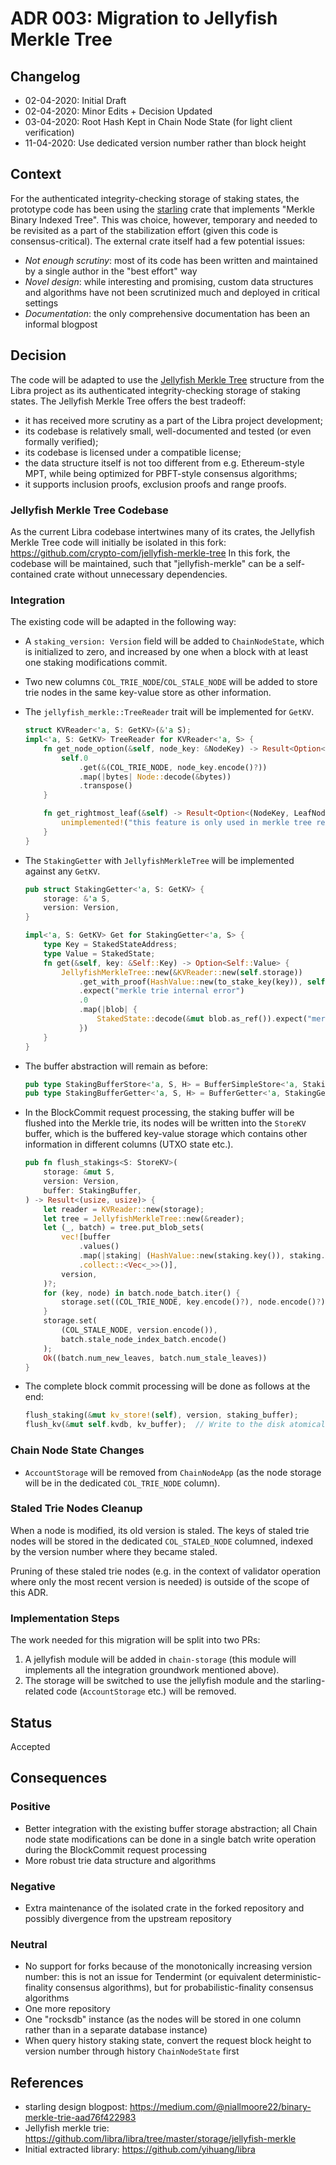 # ADR 003: Migration to Jellyfish Merkle Tree

## Changelog
* 02-04-2020: Initial Draft
* 02-04-2020: Minor Edits + Decision Updated
* 03-04-2020: Root Hash Kept in Chain Node State (for light client verification)
* 11-04-2020: Use dedicated version number rather than block height

## Context
For the authenticated integrity-checking storage of staking states, the prototype code has been using the [starling](https://crates.io/crates/starling) crate that implements "Merkle Binary Indexed Tree". This was choice, however, temporary
and needed to be revisited as a part of the stabilization effort (given this code is consensus-critical). 
The external crate itself had a few potential issues:

- *Not enough scrutiny*: most of its code has been written and maintained by a single author in the "best effort" way
- *Novel design*: while interesting and promising, custom data structures and algorithms have not been scrutinized much and deployed in critical settings
- *Documentation*: the only comprehensive documentation has been an informal blogpost  

## Decision
The code will be adapted to use the [Jellyfish Merkle Tree](https://github.com/libra/libra/blob/master/storage/jellyfish-merkle/src/lib.rs) structure from the Libra project as its authenticated integrity-checking storage of staking states.
The Jellyfish Merkle Tree offers the best tradeoff:

- it has received more scrutiny as a part of the Libra project development;
- its codebase is relatively small, well-documented and tested (or even formally verified);
- its codebase is licensed under a compatible license;
- the data structure itself is not too different from e.g. Ethereum-style MPT, 
while being optimized for PBFT-style consensus algorithms;
- it supports inclusion proofs, exclusion proofs and range proofs.

### Jellyfish Merkle Tree Codebase
As the current Libra codebase intertwines many of its crates,
the Jellyfish Merkle Tree code will initially be isolated in this fork: https://github.com/crypto-com/jellyfish-merkle-tree
In this fork, the codebase will be maintained, such that "jellyfish-merkle" can be a self-contained crate without
unnecessary dependencies.

### Integration
The existing code will be adapted in the following way:

- A `staking_version: Version` field will be added to `ChainNodeState`, which is initialized to zero, and increased by
  one when a block with at least one staking modifications commit.

- Two new columns `COL_TRIE_NODE`/`COL_STALE_NODE` will be added to store trie nodes in the same key-value store as other information.

- The `jellyfish_merkle::TreeReader` trait will be implemented for `GetKV`.

  ```rust
  struct KVReader<'a, S: GetKV>(&'a S);
  impl<'a, S: GetKV> TreeReader for KVReader<'a, S> {
      fn get_node_option(&self, node_key: &NodeKey) -> Result<Option<Node>> {
          self.0
              .get(&(COL_TRIE_NODE, node_key.encode()?))
              .map(|bytes| Node::decode(&bytes))
              .transpose()
      }
  
      fn get_rightmost_leaf(&self) -> Result<Option<(NodeKey, LeafNode)>> {
          unimplemented!("this feature is only used in merkle tree restore which we don't need yet");
      }
  }
  ```

- The `StakingGetter` with `JellyfishMerkleTree` will be implemented against any `GetKV`.

  ```rust
  pub struct StakingGetter<'a, S: GetKV> {
      storage: &'a S,
      version: Version,
  }
  
  impl<'a, S: GetKV> Get for StakingGetter<'a, S> {
      type Key = StakedStateAddress;
      type Value = StakedState;
      fn get(&self, key: &Self::Key) -> Option<Self::Value> {
          JellyfishMerkleTree::new(&KVReader::new(self.storage))
              .get_with_proof(HashValue::new(to_stake_key(key)), self.version)
              .expect("merkle trie internal error")
              .0
              .map(|blob| {
                  StakedState::decode(&mut blob.as_ref()).expect("merkle trie storage corrupted")
              })
      }
  }
  ```
  
- The buffer abstraction will remain as before:
  
  ```rust
  pub type StakingBufferStore<'a, S, H> = BufferSimpleStore<'a, StakingGetter<'a, S>, H>;
  pub type StakingBufferGetter<'a, S, H> = BufferGetter<'a, StakingGetter<'a, S>, H>;
  ```
  
- In the BlockCommit request processing, the staking buffer will be flushed into the Merkle trie,
its nodes will be written into the `StoreKV` buffer, which is the buffered key-value storage which contains other information in different columns (UTXO state etc.).
  
  ```rust
  pub fn flush_stakings<S: StoreKV>(
      storage: &mut S,
      version: Version,
      buffer: StakingBuffer,
  ) -> Result<(usize, usize)> {
      let reader = KVReader::new(storage);
      let tree = JellyfishMerkleTree::new(&reader);
      let (_, batch) = tree.put_blob_sets(
          vec![buffer
              .values()
              .map(|staking| (HashValue::new(staking.key()), staking.encode().into()))
              .collect::<Vec<_>>()],
          version,
      )?;
      for (key, node) in batch.node_batch.iter() {
          storage.set((COL_TRIE_NODE, key.encode()?), node.encode()?);
      }
      storage.set(
          (COL_STALE_NODE, version.encode()), 
          batch.stale_node_index_batch.encode()
      );
      Ok((batch.num_new_leaves, batch.num_stale_leaves))
  }
  ```
  
- The complete block commit processing will be done as follows at the end:
  
  ```rust
  flush_staking(&mut kv_store!(self), version, staking_buffer);
  flush_kv(&mut self.kvdb, kv_buffer);  // Write to the disk atomically.
  ```

### Chain Node State Changes

- `AccountStorage` will be removed from `ChainNodeApp` (as the node storage will be in the dedicated `COL_TRIE_NODE` column).


### Staled Trie Nodes Cleanup

When a node is modified, its old version is staled. The keys of staled trie nodes will be stored in the dedicated `COL_STALED_NODE` columned, indexed by the version number where they became staled.

Pruning of these staled trie nodes (e.g. in the context of validator operation where only the most recent version is needed)
is outside of the scope of this ADR.

### Implementation Steps

The work needed for this migration will be split into two PRs:

1. A jellyfish module will be added in `chain-storage` (this module will implements all the integration groundwork mentioned above).
2. The storage will be switched to use the jellyfish module and the starling-related code (`AccountStorage` etc.) will be removed.

## Status

Accepted

## Consequences

### Positive

- Better integration with the existing buffer storage abstraction; all Chain node state modifications can be done in a  single batch write operation during the BlockCommit request processing
- More robust trie data structure and algorithms

### Negative

- Extra maintenance of the isolated crate in the forked repository and possibly divergence from the upstream repository

### Neutral

- No support for forks because of the monotonically increasing version number: this is not an issue for Tendermint
(or equivalent deterministic-finality consensus algorithms), but for probabilistic-finality consensus algorithms
- One more repository
- One "rocksdb" instance (as the nodes will be stored in one column rather than in a separate database instance)
- When query history staking state, convert the request block height to version number through history `ChainNodeState` first

## References

* starling design blogpost: https://medium.com/@niallmoore22/binary-merkle-trie-aad76f422983 
* Jellyfish merkle trie: https://github.com/libra/libra/tree/master/storage/jellyfish-merkle
* Initial extracted library: https://github.com/yihuang/libra
